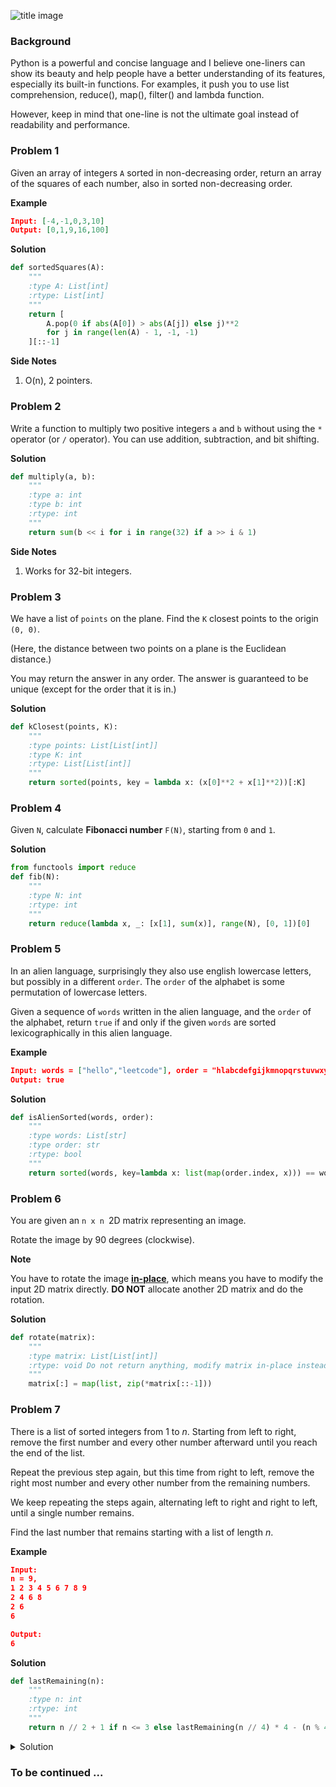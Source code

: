 ![title image](http://wx3.sinaimg.cn/mw690/006a0Rdhgy1fl1hfkq0jfj30ku0rsq7u.jpg)

### Background

Python is a powerful and concise language and I believe one-liners can show its beauty and help people have a better understanding of its features, especially its built-in functions. For examples, it push you to use list comprehension, reduce(), map(), filter() and lambda function.

However, keep in mind that one-line is not the ultimate goal instead of readability and performance.



### Problem 1

Given an array of integers `A` sorted in non-decreasing order, return an array of the squares of each number, also in sorted non-decreasing order.

**Example**

```json
Input: [-4,-1,0,3,10]
Output: [0,1,9,16,100]
```

**Solution**

```python
def sortedSquares(A):
    """
    :type A: List[int]
    :rtype: List[int]
    """
    return [
        A.pop(0 if abs(A[0]) > abs(A[j]) else j)**2
        for j in range(len(A) - 1, -1, -1)
    ][::-1]
```

**Side Notes**

1. O(n), 2 pointers.



### Problem 2

Write a function to multiply two positive integers `a` and `b` without using the `*` operator (or `/` operator). You can use addition, subtraction, and bit shifting.

**Solution**

```python
def multiply(a, b):
    """
    :type a: int
    :type b: int
    :rtype: int
    """
    return sum(b << i for i in range(32) if a >> i & 1)
```

**Side Notes**

1. Works for 32-bit integers.



### Problem 3

We have a list of `points` on the plane.  Find the `K` closest points to the origin `(0, 0)`.

(Here, the distance between two points on a plane is the Euclidean distance.) 

You may return the answer in any order.  The answer is guaranteed to be unique (except for the order that it is in.)

**Solution**

```python
def kClosest(points, K):
    """
    :type points: List[List[int]]
    :type K: int
    :rtype: List[List[int]]
    """
    return sorted(points, key = lambda x: (x[0]**2 + x[1]**2))[:K]

```



### Problem 4

Given `N`, calculate **Fibonacci number** `F(N)`, starting from `0` and `1`.

**Solution**

```python
from functools import reduce
def fib(N):
    """
    :type N: int
    :rtype: int
    """
    return reduce(lambda x, _: [x[1], sum(x)], range(N), [0, 1])[0]
```



### Problem 5

In an alien language, surprisingly they also use english lowercase letters, but possibly in a different `order`. The `order` of the alphabet is some permutation of lowercase letters.

Given a sequence of `words` written in the alien language, and the `order` of the alphabet, return `true` if and only if the given `words` are sorted lexicographically in this alien language.

**Example**

```json
Input: words = ["hello","leetcode"], order = "hlabcdefgijkmnopqrstuvwxyz"
Output: true
```

**Solution**

```python
def isAlienSorted(words, order):
    """
    :type words: List[str]
    :type order: str
    :rtype: bool
    """
    return sorted(words, key=lambda x: list(map(order.index, x))) == words
```



### Problem 6

You are given an `n x n `2D matrix representing an image.

Rotate the image by 90 degrees (clockwise).

**Note**

You have to rotate the image [**in-place**](https://en.wikipedia.org/wiki/In-place_algorithm), which means you have to modify the input 2D matrix directly. **DO NOT** allocate another 2D matrix and do the rotation.

**Solution**

```python
def rotate(matrix):
    """
    :type matrix: List[List[int]]
    :rtype: void Do not return anything, modify matrix in-place instead.
    """
    matrix[:] = map(list, zip(*matrix[::-1]))
```



### Problem 7

There is a list of sorted integers from 1 to *n*. Starting from left to right, remove the first number and every other number afterward until you reach the end of the list.

Repeat the previous step again, but this time from right to left, remove the right most number and every other number from the remaining numbers.

We keep repeating the steps again, alternating left to right and right to left, until a single number remains.

Find the last number that remains starting with a list of length *n*.

**Example**

```json
Input:
n = 9,
1 2 3 4 5 6 7 8 9
2 4 6 8
2 6
6

Output:
6
```

**Solution**

```python
def lastRemaining(n):
    """
    :type n: int
    :rtype: int
    """
    return n // 2 + 1 if n <= 3 else lastRemaining(n // 4) * 4 - (n % 4 < 2) * 2
```




<details><summary>Solution</summary>
<p>
```python
print("hello world!")
```
</details>




### To be continued ...

